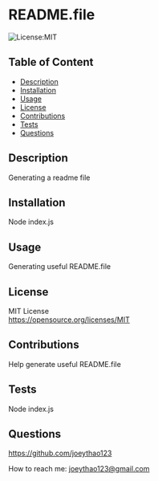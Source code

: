 # README.file
  ![License:MIT](https://img.shields.io/badge/License-MIT-yellow.svg)
  
  ## Table of Content
  - [Description](#Description)
  - [Installation](#Installation)
  - [Usage](#Usage)
  - [License](#License)
  - [Contributions](#Contributions)
  - [Tests](#Tests)
  - [Questions](#Questions)

  ## Description
  Generating a readme file
 
  ## Installation
  Node index.js
  
  ## Usage
  Generating useful README.file
  
  ## License 
  MIT License   
  https://opensource.org/licenses/MIT
  
  ## Contributions
  Help generate useful README.file
  
  ## Tests
  Node index.js

  ## Questions
  https://github.com/joeythao123

  How to reach me:
  joeythao123@gmail.com
  
  